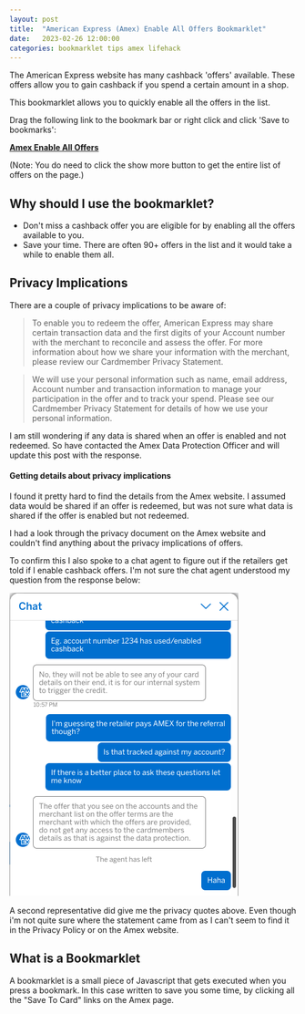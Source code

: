 ```yaml
---
layout: post
title:  "American Express (Amex) Enable All Offers Bookmarklet"
date:   2023-02-26 12:00:00
categories: bookmarklet tips amex lifehack
---
```


The American Express website has many cashback 'offers' available. These offers allow you to gain cashback if you spend a certain amount in a shop.

This bookmarklet allows you to quickly enable all the offers in the list.

Drag the following link to the bookmark bar or right click and click 'Save to bookmarks':

**<a href='javascript: (function() {document.querySelectorAll(".offer-cta").forEach((item) => {if (item.title == "Save to Card"){ item.click(); }});}()); // Written by Niall Bunting - https://niallbunting.com '>Amex Enable All Offers</a>**

(Note: You do need to click the show more button to get the entire list of offers on the page.)

## Why should I use the bookmarklet?

* Don't miss a cashback offer you are eligible for by enabling all the offers available to you.
* Save your time. There are often 90+ offers in the list and it would take a while to enable them all.

## Privacy Implications

There are a couple of privacy implications to be aware of:

> To enable you to redeem the offer, American Express may share certain transaction data and the first digits of your Account number with the merchant to reconcile and assess the offer. For more information about how we share your information with the merchant, please review our Cardmember Privacy Statement.

> We will use your personal information such as name, email address, Account number and transaction information to manage your participation in the offer and to track your spend. Please see our Cardmember Privacy Statement for details of how we use your personal information.

I am still wondering if any data is shared when an offer is enabled and not redeemed. So have contacted the Amex Data Protection Officer and will update this post with the response.

#### Getting details about privacy implications

I found it pretty hard to find the details from the Amex website. I assumed data would be shared if an offer is redeemed, but was not sure what data is shared if the offer is enabled but not redeemed.

I had a look through the privacy document on the Amex website and couldn't find anything about the privacy implications of offers.

To confirm this I also spoke to a chat agent to figure out if the retailers get told if I enable cashback offers. I'm not sure the chat agent understood my question from the response below:

![](/assets/images/posts/amexchat202302.png)

A second representative did give me the privacy quotes above. Even though i'm not quite sure where the statement came from as I can't seem to find it in the Privacy Policy or on the Amex website.

## What is a Bookmarklet

A bookmarklet is a small piece of Javascript that gets executed when you press a bookmark. In this case written to save you some time, by clicking all the "Save To Card" links on the Amex page.
